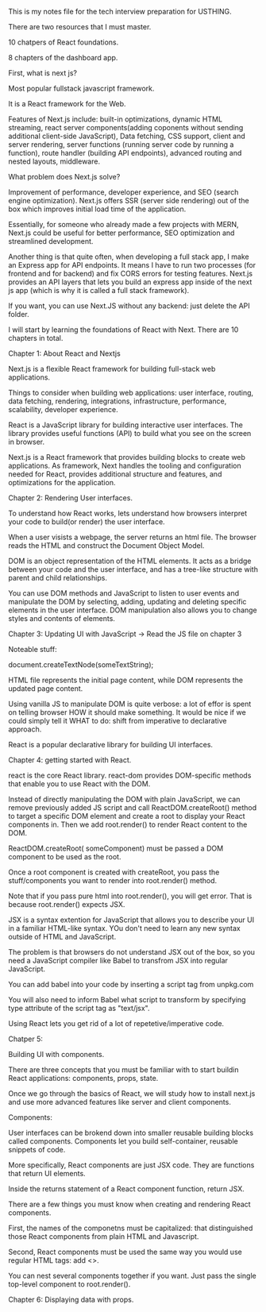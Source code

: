 This is my notes file for the tech interview preparation for USTHING. 

There are two resources that I must master. 

10 chatpers of React foundations. 

8 chapters of  the dashboard app. 

First, what is next js?

Most popular fullstack javascript framework. 

It is a React framework for the Web. 

Features of Next.js include: built-in optimizations, dynamic HTML streaming, react server components(adding coponents without sending additional client-side JavaScript), Data fetching, CSS support, client and server rendering, server functions (running server code by running a function), route handler (building API endpoints), advanced routing and nested layouts, middleware. 

What problem does Next.js solve?

Improvement of performance, developer experience, and SEO (search engine optimization). Next.js offers SSR (server side rendering) out of the box which improves initial load time of the application. 

Essentially, for someone who already made a few projects with MERN, Next.js could be useful for better performance, SEO optimization and streamlined development. 

Another thing is that quite often, when developing a full stack app, I make an Express app for API endpoints. It means I have to run two processes (for frontend and for backend) and fix CORS errors for testing features. Next.js provides an API layers that lets you build an express app inside of the next js app (which is why it is called a full stack framework).

If you want, you can use Next.JS without any backend: just delete the API folder. 


I will start by learning the foundations of React with Next. There are 10 chapters in total. 

Chapter 1: About React and Nextjs

Next.js is a flexible React framework for building full-stack web applications. 

Things to consider when building web applications: user interface, routing, data fetching, rendering, integrations, infrastructure, performance, scalability, developer experience. 

React is a JavaScript library for building interactive user interfaces. The library provides useful functions (API) to build what you see on the screen in browser. 

Next.js is a React framework that provides building blocks to create web applications. As framework, Next handles the tooling and configuration needed for React, provides additional structure and features, and optimizations for the application. 


Chapter 2: Rendering User interfaces. 

To understand how React works, lets understand how browsers interpret your code to build(or render) the user interface. 

When a user visists a webpage, the server returns an html file. The browser reads the HTML and construct the Document Object Model. 

DOM is an object representation of the HTML elements. It acts as a bridge between your code and the user interface, and has a tree-like structure with parent and child relationships. 

You can use DOM methods and JavaScript to listen to user events and manipulate the DOM by selecting, adding, updating and deleting specific elements in the user interface. DOM manipulation also allows you to change styles and contents of elements. 






Chapter 3: Updating UI with JavaScript -> Read the JS file on chapter 3

Noteable stuff: 

document.createTextNode(someTextString);

<script type="text/javascript"></script>

HTML file represents the initial page content, while DOM represents the updated page content. 

Using vanilla JS to manipulate DOM is quite verbose: a lot of effor is spent on telling browser HOW it should make something. It would be nice if we could simply tell it WHAT to do: shift from imperative to declarative approach. 

React is a popular declarative library for building UI interfaces. 






Chapter 4: getting started with React. 

react is the core React library. react-dom provides DOM-specific methods that enable you to use React with the DOM. 

Instead of directly manipulating the DOM with plain JavaScript, we can remove previously added JS script and call ReactDOM.createRoot() method to target a specific DOM element and create a root to display your React components in. Then we add root.render() to render React content to the DOM.

ReactDOM.createRoot( someComponent) must be passed a DOM component to be used as the root. 

Once a root component is created with createRoot, you pass the stuff/components you want to render into root.render() method. 

Note that if you pass pure html into root.render(), you will get error. That is because root.render() expects JSX.

JSX is a syntax extention for JavaScript that allows you to describe your UI in a familiar HTML-like syntax. YOu don't need to learn any new syntax outside of HTML and JavaScript. 

The problem is that browsers do not understand JSX out of the box, so you need a JavaScript compiler like Babel to transfrom JSX into regular JavaScript. 

You can add babel into  your code by inserting a script tag from unpkg.com

You will also need to inform Babel what script to transform by specifying type attribute of the script tag as "text/jsx". 

Using React lets you get rid of a lot of repetetive/imperative code. 





Chatper 5:

Building UI with components. 

There are three concepts that you must be familiar with to start buildin React applications: components, props, state. 

Once we go through the basics of React, we will study how to install next.js and use more advanced features like server and client components. 

Components:

User interfaces can be brokend down into smaller reusable building blocks called components. Components let you build self-container, reusable snippets of code. 

More specifically, React components are just JSX code. They are functions that return UI elements. 

Inside the returns statement of a React component function, return JSX.

There are a few things you must know when creating and rendering React components.

First, the names of the componetns must be capitalized: that distinguished those React components from plain HTML and Javascript. 

Second, React components must be used the same way you would use regular HTML tags: add <>. 

You can nest several components together if you want. Just pass the single top-level component to root.render().





Chapter 6: Displaying data with props. 